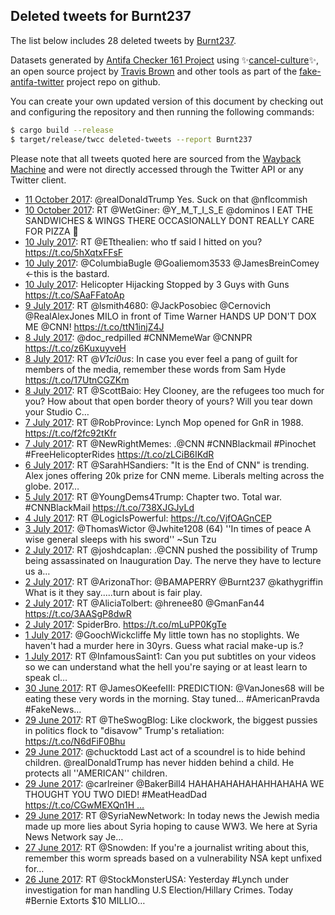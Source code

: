 ## Deleted tweets for Burnt237

The list below includes 28 deleted tweets by
[Burnt237](https://twitter.com/Burnt237).



Datasets generated by [Antifa Checker 161 Project](https://twitter.com/antifacheck161) using ✨[cancel-culture](https://github.com/travisbrown/cancel-culture)✨, an open source project by 
[Travis Brown](https://twitter.com/travisbrown) and other tools as part of the 
[fake-antifa-twitter](https://github.com/antifacheck161/fake-antifa-twitter) project repo on github.

You can create your own updated version of this document by checking out and configuring the
repository and then running the following commands:

```bash
$ cargo build --release
$ target/release/twcc deleted-tweets --report Burnt237
```

Please note that all tweets quoted here are sourced from the
[Wayback Machine](https://web.archive.org) and were not directly accessed through the Twitter API or
any Twitter client.

* [11 October 2017](https://web.archive.org/web/20171011005717/https://twitter.com/Burnt237/status/917916983777251328): @realDonaldTrump Yes.  Suck on that @nflcommish <!--917916983777251328-->
* [10 October 2017](https://web.archive.org/web/20171010034329/https://twitter.com/Burnt237/status/917596421490118657): RT @WetGiner: @Y_M_T_I_S_E @dominos I EAT THE SANDWICHES &amp; WINGS THERE OCCASIONALLY DONT REALLY CARE FOR PIZZA 🍕 <!--917596421490118657-->
* [10 July 2017](https://web.archive.org/web/20170710102708/https://twitter.com/Burnt237/status/884358319741300737): RT @ETtheaIien: who tf said I hitted on you? https://t.co/5hXqtxFFsF <!--884358319741300737-->
* [10 July 2017](https://web.archive.org/web/20170710100401/https://twitter.com/Burnt237/status/884352502203908097): @ColumbiaBugle @Goaliemom3533 @JamesBreinComey &lt;-this is the bastard. <!--884352502203908097-->
* [10 July 2017](https://web.archive.org/web/20170710022351/https://twitter.com/Burnt237/status/884236697482997761): Helicopter Hijacking Stopped by 3 Guys with Guns https://t.co/SAaFFatoAp <!--884236697482997761-->
* [ 9 July 2017](https://web.archive.org/web/20170709230432/https://twitter.com/Burnt237/status/884186537801519104): RT @lsmith4680: @JackPosobiec @Cernovich @RealAlexJones  MILO in front of Time Warner HANDS UP  DON'T DOX ME @CNN! https://t.co/ttN1injZ4J <!--884186537801519104-->
* [ 8 July 2017](https://web.archive.org/web/20170708183726/https://twitter.com/Burnt237/status/883756932040990720): @doc_redpilled #CNNMemeWar  @CNNPR https://t.co/z6KuxuyveH <!--883756932040990720-->
* [ 8 July 2017](https://web.archive.org/web/20170708003611/https://twitter.com/Burnt237/status/883484826552094720): RT @_V1ci0us_: In case you ever feel a pang of guilt for members of the media, remember these words from Sam Hyde https://t.co/17UtnCGZKm <!--883484826552094720-->
* [ 8 July 2017](https://web.archive.org/web/20170708001351/https://twitter.com/Burnt237/status/883479206172041216): RT @ScottBaio: Hey Clooney, are the refugees too much for you? How about that open border theory of yours? Will you tear down your Studio C… <!--883479206172041216-->
* [ 7 July 2017](https://web.archive.org/web/20170707200905/https://twitter.com/Burnt237/status/883417608640315392): RT @RobProvince: Lynch Mop opened for GnR in 1988. https://t.co/f2fc92tKfr <!--883417608640315392-->
* [ 7 July 2017](https://web.archive.org/web/20170707195926/https://twitter.com/Burnt237/status/883415180117291008): RT @NewRightMemes: .@CNN #CNNBlackmail #Pinochet #FreeHelicopterRides https://t.co/zLCiB6IKdR <!--883415180117291008-->
* [ 6 July 2017](https://web.archive.org/web/20170706034604/https://twitter.com/Burnt237/status/882807836543156225): RT @SarahHSandiers: "It is the End of CNN" is trending. Alex jones offering 20k prize for CNN meme. Liberals melting across the globe. 2017… <!--882807836543156225-->
* [ 5 July 2017](https://web.archive.org/web/20170705194010/https://twitter.com/Burnt237/status/882685555779280897): RT @YoungDems4Trump: Chapter two. Total war. #CNNBlackMail  https://t.co/738XJGJyLd <!--882685555779280897-->
* [ 4 July 2017](https://web.archive.org/web/20170704011728/https://twitter.com/Burnt237/status/882045664372244480): RT @LogicIsPowerful: https://t.co/VjfOAGnCEP <!--882045664372244480-->
* [ 3 July 2017](https://web.archive.org/web/20170703020304/https://twitter.com/Burnt237/status/881694752147636224): @ThomasWictor @Jwhite1208 (64) ''In times of peace A wise general sleeps with his sword'' ~Sun Tzu <!--881694752147636224-->
* [ 2 July 2017](https://web.archive.org/web/20170702220830/https://twitter.com/Burnt237/status/881635721496461312): RT @joshdcaplan: .@CNN pushed the possibility of Trump being assassinated on Inauguration Day.   The nerve they have to lecture us a…  <!--881635721496461312-->
* [ 2 July 2017](https://web.archive.org/web/20170702212452/https://twitter.com/Burnt237/status/881624740812775428): RT @ArizonaThor: @BAMAPERRY @Burnt237 @kathygriffin What is it they say.....turn about is fair play. <!--881624740812775428-->
* [ 2 July 2017](https://web.archive.org/web/20170702185250/https://twitter.com/Burnt237/status/881586480363261953): RT @AliciaTolbert: @hrenee80 @GmanFan44  https://t.co/3AASgP8dwR <!--881586480363261953-->
* [ 2 July 2017](https://web.archive.org/web/20170702064321/https://twitter.com/Burnt237/status/881402899888263168): SpiderBro.  https://t.co/mLuPP0KgTe <!--881402899888263168-->
* [ 1 July 2017](https://web.archive.org/web/20170701031703/https://twitter.com/Burnt237/status/880988594923610112): @GoochWickcliffe My little town has no stoplights. We haven't had a murder here in 30yrs. Guess what racial make-up is.? <!--880988594923610112-->
* [ 1 July 2017](https://web.archive.org/web/20170701010547/https://twitter.com/Burnt237/status/880955560589496320): RT @InfamousSaint1: Can you put subtitles on your videos so we can understand what the hell you're saying or at least learn to speak cl…  <!--880955560589496320-->
* [30 June 2017](https://web.archive.org/web/20170630024545/https://twitter.com/Burnt237/status/880618330150883328): RT @JamesOKeefeIII: PREDICTION: @VanJones68 will be eating these very words in the morning. Stay tuned...  #AmericanPravda #FakeNews…  <!--880618330150883328-->
* [29 June 2017](https://web.archive.org/web/20170629200952/https://twitter.com/Burnt237/status/880518702826967041): RT @TheSwogBlog: Like clockwork, the biggest pussies in politics flock to "disavow" Trump's retaliation: https://t.co/N6dFiF0Bhu <!--880518702826967041-->
* [29 June 2017](https://web.archive.org/web/20170629183400/https://twitter.com/Burnt237/status/880494577223962624): @chucktodd Last act of a scoundrel is to hide behind children. @realDonaldTrump has never hidden behind a child. He protects all ''AMERICAN'' children. <!--880494577223962624-->
* [29 June 2017](https://web.archive.org/web/20170629160855/https://twitter.com/Burnt237/status/880458065778225152): @carlreiner @BakerBill4 HAHAHAHAHAHAHHAHAHA WE THOUGHT YOU TWO DIED! #MeatHeadDad  https://t.co/CGwMEXQn1H … <!--880458065778225152-->
* [29 June 2017](https://web.archive.org/web/20170629022524/https://twitter.com/Burnt237/status/880250821040103429): RT @SyriaNewNetwork: In today news the Jewish media made up more lies about Syria hoping to cause WW3. We here at Syria News Network say Je… <!--880250821040103429-->
* [27 June 2017](https://web.archive.org/web/20170627175025/https://twitter.com/Burnt237/status/879758833383612417): RT @Snowden: If you're a journalist writing about this, remember this worm spreads based on a vulnerability NSA kept unfixed for…  <!--879758833383612417-->
* [26 June 2017](https://web.archive.org/web/20170626174455/https://twitter.com/Burnt237/status/879395061406064640): RT @StockMonsterUSA: Yesterday #Lynch under investigation for man handling U.S Election/Hillary Crimes. Today #Bernie Extorts $10 MILLIO…  <!--879395061406064640-->
